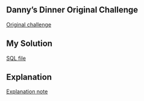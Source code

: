 ## Danny’s Dinner Original Challenge

[Original challenge](https://8weeksqlchallenge.com/case-study-1/)

## My Solution

[SQL file](https://github.com/ntthuyen88/SQL/blob/main/solution.sql)

## Explanation

[Explanation note](https://curious-verdict-47d.notion.site/Danny-s-Dinner-7f84ba63e6104991849d5311ade68170)

